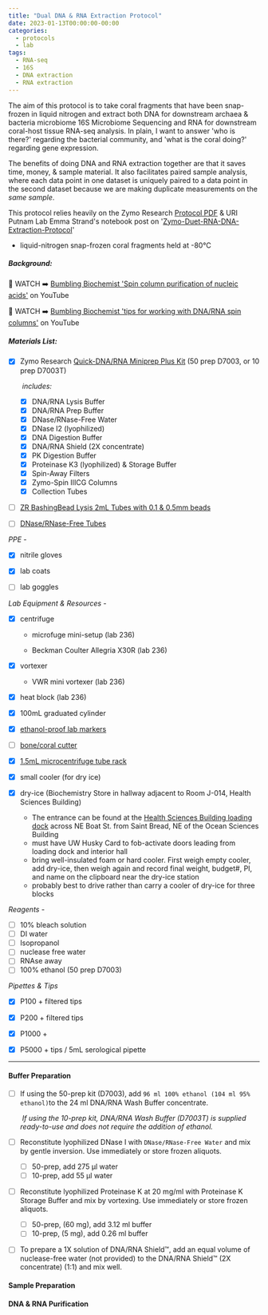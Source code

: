 ```yaml
---
title: "Dual DNA & RNA Extraction Protocol"
date: 2023-01-13T00:00:00-00:00
categories:
  - protocols
  - lab
tags:
  - RNA-seq
  - 16S
  - DNA extraction
  - RNA extraction
---
```




The aim of this protocol is to take coral fragments that have been snap-frozen in liquid nitrogen and extract both DNA for downstream archaea & bacteria microbiome 16S Microbiome Sequencing and RNA for downstream coral-host tissue RNA-seq analysis. In plain, I want to answer 'who is there?' regarding the bacterial community, and 'what is the coral doing?' regarding gene expression. 

The benefits of doing DNA and RNA extraction together are that it saves time, money, & sample material. It also facilitates paired sample analysis, where each data point in one dataset is uniquely paired to a data point in the second dataset because we are making duplicate measurements on the *same sample*. 

This protocol relies heavily on the Zymo Research [Protocol PDF](https://files.zymoresearch.com/protocols/_d7003t_d7003_quick-dna-rna_miniprep_plus_kit.pdf) & URI Putnam Lab Emma Strand's notebook post on '[Zymo-Duet-RNA-DNA-Extraction-Protocol](https://emmastrand.github.io/EmmaStrand_Notebook/Zymo-Duet-RNA-DNA-Extraction-Protocol/)'

- liquid-nitrogen snap-frozen coral fragments held at -80°C


##### Background:

👀 WATCH ➡️ [Bumbling Biochemist 'Spin column purification of nucleic acids'](https://www.youtube.com/watch?v=Y_-xP60SYe0) on YouTube

👀 WATCH ➡️ [Bumbling Biochemist 'tips for working with DNA/RNA spin columns'](https://www.youtube.com/watch?v=MBnuae5aWg4) on YouTube

##### Materials List:

- [x] Zymo Research [Quick-DNA/RNA Miniprep Plus Kit](https://www.zymoresearch.com/products/quick-dna-rna-miniprep-plus-kit) (50 prep D7003, or 10 prep D7003T)

  ​       *includes:*

  - [x] DNA/RNA Lysis Buffer
  - [x] DNA/RNA Prep Buffer
  - [x] DNase/RNase-Free Water
  - [x] DNase I2 (lyophilized)
  - [x] DNA Digestion Buffer
  - [x] DNA/RNA Shield (2X concentrate)
  - [x] PK Digestion Buffer
  - [x] Proteinase K3 (lyophilized) & Storage Buffer
  - [x] Spin-Away Filters
  - [x] Zymo-Spin IIICG Columns
  - [x] Collection Tubes

- [ ] [ZR BashingBead  Lysis 2mL Tubes with 0.1 & 0.5mm beads](https://www.zymoresearch.com/collections/lysis-tubes/products/zr-bashingbead-lysis-tubes-0-1-0-5-mm)

- [ ] [DNase/RNase-Free Tubes](https://www.zymoresearch.com/products/dnase-rnase-free-tubes)

*PPE -*

- [x] nitrile gloves

- [x] lab coats

- [ ] lab goggles 


*Lab Equipment & Resources -*

- [x] centrifuge
  
  - microfuge mini-setup (lab 236)

  - Beckman Coulter Allegria X30R (lab 236)
- [x] vortexer 
  - VWR mini vortexer (lab 236)
- [x] heat block (lab 236)
- [x] 100mL graduated cylinder
- [x] [ethanol-proof lab markers](https://www.amazon.com/dp/B09L3Q99WL/ref=sspa_dk_hqp_detail_aax_0?psc=1&sp_csd=d2lkZ2V0TmFtZT1zcF9ocXBfc2hhcmVk&spLa=ZW5jcnlwdGVkUXVhbGlmaWVyPUEyWUpaVTc1M0pRMVImZW5jcnlwdGVkSWQ9QTAxMTgzODBJOFI3QlZFQ0pKQUsmZW5jcnlwdGVkQWRJZD1BMDc2MTE0M1ExRUdBSkEwOFBBRiZ3aWRnZXROYW1lPXNwX2hxcF9zaGFyZWQmYWN0aW9uPWNsaWNrUmVkaXJlY3QmZG9Ob3RMb2dDbGljaz10cnVl)
- [ ] [bone/coral cutter](https://www.amazon.com/Tamsco-Cutter-4-5-Inch-Heavy-Stainless/dp/B00HB4GEGM/ref=sr_1_1?keywords=bone%2Bcutters&qid=1677713257&sr=8-1&th=1)
- [x] [1.5mL microcentrifuge tube rack](https://www.southernlabware.com/80-well-micro-tube-racks-assorted-5-pacl.html?gclid=CjwKCAiAjPyfBhBMEiwAB2CCIkxZXHoOz72MNKvsWFcKscbsG8H5wIyMEw974wfKSvbU2W5a4Tk2IRoCBtEQAvD_BwE) 
- [x] small cooler (for dry ice)
- [x] dry-ice (Biochemistry Store in hallway adjacent to Room J-014, Health Sciences Building)

  - The entrance can be found at the [Health Sciences Building loading dock](https://goo.gl/maps/hYnYcm6EiTHGEE4SA) across NE Boat St. from Saint Bread, NE of the Ocean Sciences Building 
  - must have UW Husky Card to fob-activate doors leading from loading dock and interior hall
  - bring well-insulated foam or hard cooler. First weigh empty cooler, add dry-ice, then weigh again and record final weight, budget#, PI, and name on the clipboard near the dry-ice station
  - probably best to drive rather than carry a cooler of dry-ice for three blocks

*Reagents -* 

- [ ] 10% bleach solution
- [ ] DI water
- [ ] Isopropanol
- [ ] nuclease free water
- [ ] RNAse away
- [ ] 100% ethanol (50 prep D7003)

*Pipettes & Tips*

  - [x] P100 + filtered tips
  - [x] P200 + filtered tips
  - [x] P1000 + 
  - [x] P5000  + tips / 5mL serological pipette 


---

  


#### Buffer Preparation

- [ ] If using the 50-prep kit (D7003), add `96 ml 100% ethanol (104 ml 95% ethanol)`to the 24 ml DNA/RNA Wash Buffer concentrate. 

  ​		*If using the 10-prep kit, DNA/RNA Wash Buffer (D7003T) is supplied ready-to-use and does not require the addition of ethanol.*
- [ ] Reconstitute lyophilized DNase I with `DNase/RNase-Free Water` and mix by gentle inversion. Use immediately or store frozen aliquots. 

  - [ ] 50-prep, add 275 µl water 
  - [ ] 10-prep, add 55 µl water 

- [ ] Reconstitute lyophilized Proteinase K at 20 mg/ml with Proteinase K Storage Buffer and mix by vortexing. Use immediately or store frozen aliquots. 

  - [ ] 50-prep, (60 mg), add 3.12 ml buffer 
  - [ ] 10-prep, (5 mg), add 0.26 ml buffer 

- [ ] To prepare a 1X solution of DNA/RNA Shield™, add an equal volume of nuclease-free water (not provided) to the DNA/RNA Shield™ (2X concentrate) (1:1) and mix well.

#### Sample Preparation

#### DNA & RNA Purification

